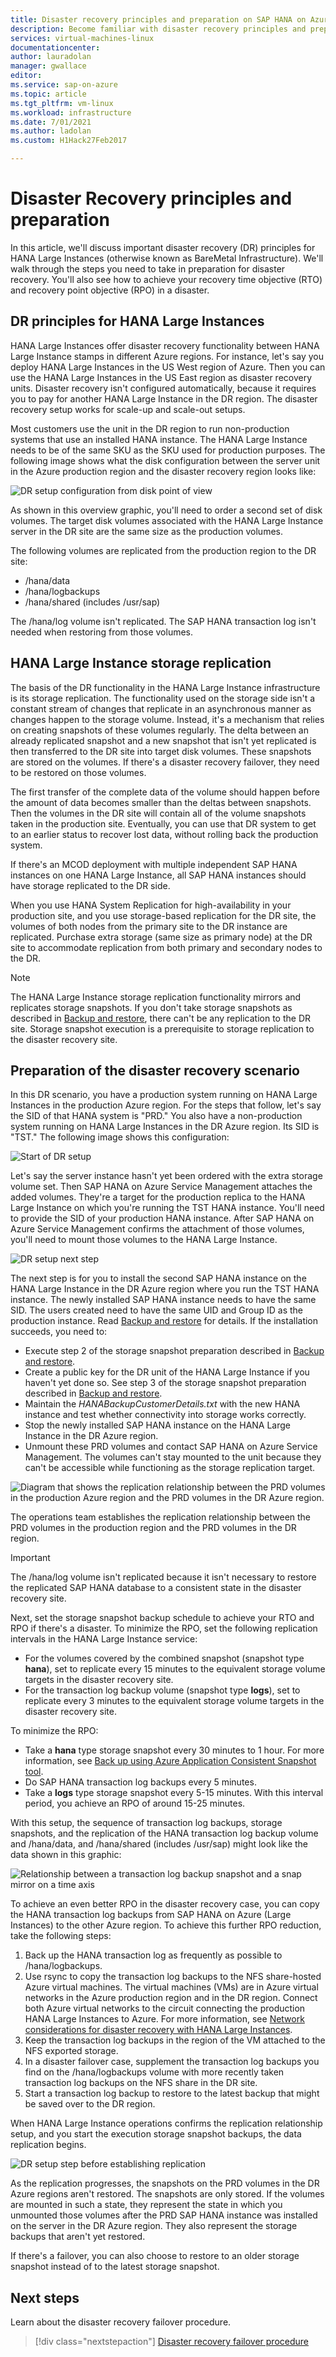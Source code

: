```yaml
---
title: Disaster recovery principles and preparation on SAP HANA on Azure (Large Instances) | Microsoft Docs
description: Become familiar with disaster recovery principles and preparation on SAP HANA on Azure (Large Instances).
services: virtual-machines-linux
documentationcenter:
author: lauradolan
manager: gwallace
editor:
ms.service: sap-on-azure
ms.topic: article
ms.tgt_pltfrm: vm-linux
ms.workload: infrastructure
ms.date: 7/01/2021
ms.author: ladolan
ms.custom: H1Hack27Feb2017

---
```

# Disaster Recovery principles and preparation

In this article, we'll discuss important disaster recovery (DR) principles for HANA Large Instances (otherwise known as BareMetal Infrastructure). We'll walk through the steps you need to take in preparation for disaster recovery. You'll also see how to achieve your recovery time objective (RTO) and recovery point objective (RPO) in a disaster. 

## DR principles for HANA Large Instances

HANA Large Instances offer disaster recovery functionality between HANA Large Instance stamps in different Azure regions. For instance, let's say you deploy HANA Large Instances in the US West region of Azure. Then you can use the HANA Large Instances in the US East region as disaster recovery units. Disaster recovery isn't configured automatically, because it requires you to pay for another HANA Large Instance in the DR region. The disaster recovery setup works for scale-up and scale-out setups. 

Most customers use the unit in the DR region to run non-production systems that use an installed HANA instance. The HANA Large Instance needs to be of the same SKU as the SKU used for production purposes. The following image shows what the disk configuration between the server unit in the Azure production region and the disaster recovery region looks like:

![DR setup configuration from disk point of view](./media/hana-overview-high-availability-disaster-recovery/disaster_recovery_setup.PNG)

As shown in this overview graphic, you'll need to order a second set of disk volumes. The target disk volumes associated with the HANA Large Instance server in the DR site are the same size as the production volumes. 

The following volumes are replicated from the production region to the DR site:

- /hana/data
- /hana/logbackups 
- /hana/shared (includes /usr/sap)

The /hana/log volume isn't replicated. The SAP HANA transaction log isn't needed when restoring from those volumes.

## HANA Large Instance storage replication 

The basis of the DR functionality in the HANA Large Instance infrastructure is its storage replication. The functionality used on the storage side isn't a constant stream of changes that replicate in an asynchronous manner as changes happen to the storage volume. Instead, it's a mechanism that relies on creating snapshots of these volumes regularly. The delta between an already replicated snapshot and a new snapshot that isn't yet replicated is then transferred to the DR site into target disk volumes. These snapshots are stored on the volumes. If there's a disaster recovery failover, they need to be restored on those volumes.  

The first transfer of the complete data of the volume should happen before the amount of data becomes smaller than the deltas between snapshots. Then the volumes in the DR site will contain all of the volume snapshots taken in the production site. Eventually, you can use that DR system to get to an earlier status to recover lost data, without rolling back the production system.

If there's an MCOD deployment with multiple independent SAP HANA instances on one HANA Large Instance, all SAP HANA instances should have storage replicated to the DR side.

When you use HANA System Replication for high-availability in your production site, and you use storage-based replication for the DR site, the volumes of both nodes from the primary site to the DR instance are replicated. Purchase extra storage (same size as primary node) at the DR site to accommodate replication from both primary and secondary nodes to the DR. 

>[!NOTE]
>The HANA Large Instance storage replication functionality mirrors and replicates storage snapshots. If you don't take storage snapshots as described in [Backup and restore](hana-backup-restore.md), there can't be any replication to the DR site. Storage snapshot execution is a prerequisite to storage replication to the disaster recovery site.

## Preparation of the disaster recovery scenario
In this DR scenario, you have a production system running on HANA Large Instances in the production Azure region. For the steps that follow, let's say the SID of that HANA system is "PRD." You also have a non-production system running on HANA Large Instances in the DR Azure region. Its SID is "TST." The following image shows this configuration:

![Start of DR setup](./media/hana-overview-high-availability-disaster-recovery/disaster_recovery_start1.PNG)

Let's say the server instance hasn't yet been ordered with the extra storage volume set. Then SAP HANA on Azure Service Management attaches the added volumes. They're a target for the production replica to the HANA Large Instance on which you're running the TST HANA instance. You'll need to provide the SID of your production HANA instance. After SAP HANA on Azure Service Management confirms the attachment of those volumes, you'll need to mount those volumes to the HANA Large Instance.

![DR setup next step](./media/hana-overview-high-availability-disaster-recovery/disaster_recovery_start2.PNG)

The next step is for you to install the second SAP HANA instance on the HANA Large Instance in the DR Azure region where you run the TST HANA instance. The newly installed SAP HANA instance needs to have the same SID. The users created need to have the same UID and Group ID as the production instance. Read [Backup and restore](hana-backup-restore.md) for details. If the installation succeeds, you need to:

- Execute step 2 of the storage snapshot preparation described in [Backup and restore](hana-backup-restore.md).
- Create a public key for the DR unit of the HANA Large Instance if you haven't yet done so. See step 3 of the storage snapshot preparation described in [Backup and restore](hana-backup-restore.md).
- Maintain the *HANABackupCustomerDetails.txt* with the new HANA instance and test whether connectivity into storage works correctly.  
- Stop the newly installed SAP HANA instance on the HANA Large Instance in the DR Azure region.
- Unmount these PRD volumes and contact SAP HANA on Azure Service Management. The volumes can't stay mounted to the unit because they can't be accessible while functioning as the storage replication target.  

![Diagram that shows the replication relationship between the PRD volumes in the production Azure region and the PRD volumes in the DR Azure region.](./media/hana-overview-high-availability-disaster-recovery/disaster_recovery_start3.PNG)

The operations team establishes the replication relationship between the PRD volumes in the production region and the PRD volumes in the DR region.

>[!IMPORTANT]
>The /hana/log volume isn't replicated because it isn't necessary to restore the replicated SAP HANA database to a consistent state in the disaster recovery site.

Next, set the storage snapshot backup schedule to achieve your RTO and RPO if there's a disaster. To minimize the RPO, set the following replication intervals in the HANA Large Instance service:
- For the volumes covered by the combined snapshot (snapshot type **hana**), set to replicate every 15 minutes to the equivalent storage volume targets in the disaster recovery site.
- For the transaction log backup volume (snapshot type **logs**), set to replicate every 3 minutes to the equivalent storage volume targets in the disaster recovery site.

To minimize the RPO:
- Take a **hana** type storage snapshot every 30 minutes to 1 hour. For more information, see [Back up using Azure Application Consistent Snapshot tool](../../azure-netapp-files/azacsnap-cmd-ref-backup.md).
- Do SAP HANA transaction log backups every 5 minutes.
- Take a **logs** type storage snapshot every 5-15 minutes. With this interval period, you achieve an RPO of around 15-25 minutes.

With this setup, the sequence of transaction log backups, storage snapshots, and the replication of the HANA transaction log backup volume and /hana/data, and /hana/shared (includes /usr/sap) might look like the data shown in this graphic:

 ![Relationship between a transaction log backup snapshot and a snap mirror on a time axis](./media/hana-overview-high-availability-disaster-recovery/snapmirror.PNG)

To achieve an even better RPO in the disaster recovery case, you can copy the HANA transaction log backups from SAP HANA on Azure (Large Instances) to the other Azure region. To achieve this further RPO reduction, take the following steps:

1. Back up the HANA transaction log as frequently as possible to /hana/logbackups.
1. Use rsync to copy the transaction log backups to the NFS share-hosted Azure virtual machines. The virtual machines (VMs) are in Azure virtual networks in the Azure production region and in the DR region. Connect both Azure virtual networks to the circuit connecting the production HANA Large Instances to Azure. For more information, see [Network considerations for disaster recovery with HANA Large Instances](hana-overview-high-availability-disaster-recovery.md#network-considerations-for-disaster-recovery-with-hana-large-instances). 
1. Keep the transaction log backups in the region of the VM attached to the NFS exported storage.
1. In a disaster failover case, supplement the transaction log backups you find on the /hana/logbackups volume with more recently taken transaction log backups on the NFS share in the DR site. 
1. Start a transaction log backup to restore to the latest backup that might be saved over to the DR region.

When HANA Large Instance operations confirms the replication relationship setup, and you start the execution storage snapshot backups, the data replication begins.

![DR setup step before establishing replication](./media/hana-overview-high-availability-disaster-recovery/disaster_recovery_start4.PNG)

As the replication progresses, the snapshots on the PRD volumes in the DR Azure regions aren't restored. The snapshots are only stored. If the volumes are mounted in such a state, they represent the state in which you unmounted those volumes after the PRD SAP HANA instance was installed on the server in the DR Azure region. They also represent the storage backups that aren't yet restored.

If there's a failover, you can also choose to restore to an older storage snapshot instead of to the latest storage snapshot.

## Next steps

Learn about the disaster recovery failover procedure.

> [!div class="nextstepaction"]
> [Disaster recovery failover procedure](hana-failover-procedure.md)

